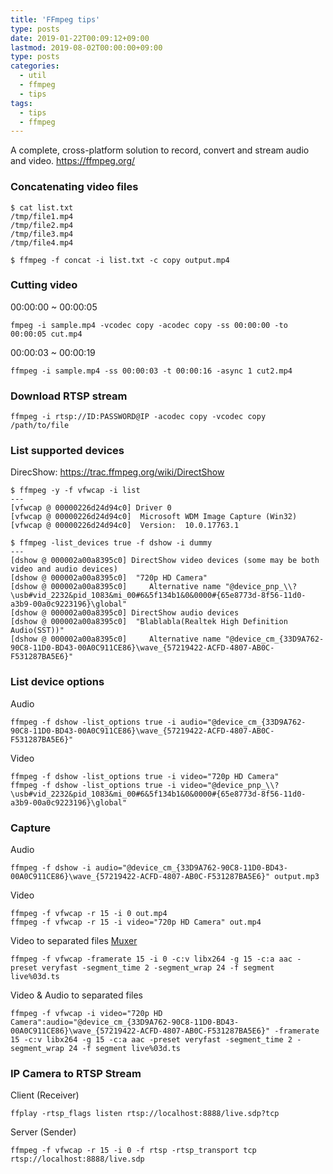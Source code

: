 ```yaml
---
title: 'FFmpeg tips'
type: posts
date: 2019-01-22T00:09:12+09:00
lastmod: 2019-08-02T00:00:00+09:00
type: posts
categories: 
  - util
  - ffmpeg
  - tips
tags:
  - tips
  - ffmpeg
---
```


A complete, cross-platform solution to record, convert and stream audio and video.
    https://ffmpeg.org/

### Concatenating video files

    $ cat list.txt
    /tmp/file1.mp4
    /tmp/file2.mp4
    /tmp/file3.mp4
    /tmp/file4.mp4
    
    $ ffmpeg -f concat -i list.txt -c copy output.mp4
    
### Cutting video
    
00:00:00 ~ 00:00:05    
    
    fmpeg -i sample.mp4 -vcodec copy -acodec copy -ss 00:00:00 -to 00:00:05 cut.mp4
    
00:00:03 ~ 00:00:19

    ffmpeg -i sample.mp4 -ss 00:00:03 -t 00:00:16 -async 1 cut2.mp4
    
### Download RTSP stream

    ffmpeg -i rtsp://ID:PASSWORD@IP -acodec copy -vcodec copy /path/to/file
    
### List supported devices

DirecShow: https://trac.ffmpeg.org/wiki/DirectShow 

    $ ffmpeg -y -f vfwcap -i list
    ---
    [vfwcap @ 00000226d24d94c0] Driver 0
    [vfwcap @ 00000226d24d94c0]  Microsoft WDM Image Capture (Win32)
    [vfwcap @ 00000226d24d94c0]  Version:  10.0.17763.1
    
    $ ffmpeg -list_devices true -f dshow -i dummy
    ---
    [dshow @ 000002a00a8395c0] DirectShow video devices (some may be both video and audio devices)
    [dshow @ 000002a00a8395c0]  "720p HD Camera"
    [dshow @ 000002a00a8395c0]     Alternative name "@device_pnp_\\?\usb#vid_2232&pid_1083&mi_00#6&5f134b1&0&0000#{65e8773d-8f56-11d0-a3b9-00a0c9223196}\global"
    [dshow @ 000002a00a8395c0] DirectShow audio devices
    [dshow @ 000002a00a8395c0]  "Blablabla(Realtek High Definition Audio(SST))"
    [dshow @ 000002a00a8395c0]     Alternative name "@device_cm_{33D9A762-90C8-11D0-BD43-00A0C911CE86}\wave_{57219422-ACFD-4807-AB0C-F531287BA5E6}"

### List device options
 
Audio

    ffmpeg -f dshow -list_options true -i audio="@device_cm_{33D9A762-90C8-11D0-BD43-00A0C911CE86}\wave_{57219422-ACFD-4807-AB0C-F531287BA5E6}"

Video

    ffmpeg -f dshow -list_options true -i video="720p HD Camera"
    ffmpeg -f dshow -list_options true -i video="@device_pnp_\\?\usb#vid_2232&pid_1083&mi_00#6&5f134b1&0&0000#{65e8773d-8f56-11d0-a3b9-00a0c9223196}\global"
    
### Capture 
    
Audio
    
    ffmpeg -f dshow -i audio="@device_cm_{33D9A762-90C8-11D0-BD43-00A0C911CE86}\wave_{57219422-ACFD-4807-AB0C-F531287BA5E6}" output.mp3
    
Video

    ffmpeg -f vfwcap -r 15 -i 0 out.mp4
    ffmpeg -f vfwcap -r 15 -i video="720p HD Camera" out.mp4

Video to separated files  [Muxer](http://ffmpeg.org/ffmpeg-formats.html#segment_002c-stream_005fsegment_002c-ssegment)

    ffmpeg -f vfwcap -framerate 15 -i 0 -c:v libx264 -g 15 -c:a aac -preset veryfast -segment_time 2 -segment_wrap 24 -f segment live%03d.ts
    
Video & Audio to separated files

    ffmpeg -f vfwcap -i video="720p HD Camera":audio="@device_cm_{33D9A762-90C8-11D0-BD43-00A0C911CE86}\wave_{57219422-ACFD-4807-AB0C-F531287BA5E6}" -framerate 15 -c:v libx264 -g 15 -c:a aac -preset veryfast -segment_time 2 -segment_wrap 24 -f segment live%03d.ts

### IP Camera to RTSP Stream

Client (Receiver)

    ffplay -rtsp_flags listen rtsp://localhost:8888/live.sdp?tcp

Server (Sender)

    ffmpeg -f vfwcap -r 15 -i 0 -f rtsp -rtsp_transport tcp rtsp://localhost:8888/live.sdp

